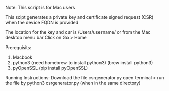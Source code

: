 Note: This script is for Mac users

This scipt generates a private key and certificate signed request (CSR) 
when the device FQDN is provided

The location for the key and csr is /Users/username/ or from the Mac desktop menu bar Click on Go > Home

Prerequisits:
1. Macbook
2. python3   (need homebrew to install python3) (brew install python3) 
3. pyOpenSSL (pip install pyOpenSSL)

Running Instructions:
Download the file csrgenerator.py
open terminal > run the file by python3 csrgenerator.py (when in the same directory)

  

